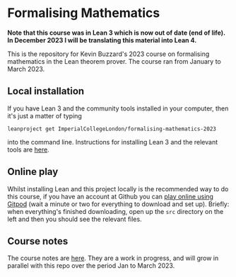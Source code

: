 # Formalising Mathematics

**Note that this course was in Lean 3 which is now out of date (end of life). In December 2023 I will be translating this material into Lean 4.**

This is the repository for Kevin Buzzard's 2023 course on formalising mathematics in the Lean theorem prover. The course ran from January to March 2023. 

## Local installation

If you have Lean 3 and the community tools installed in your computer, then it's just a matter of typing

```
leanproject get ImperialCollegeLondon/formalising-mathematics-2023
```

into the command line. Instructions for installing Lean 3 and the relevant tools are [here](https://leanprover-community.github.io/get_started.html#regular-install).

## Online play

Whilst installing Lean and this project locally is the recommended way to do this course, if you have an account at Github you can [play online using Gitpod](https://gitpod.io/#https://github.com/ImperialCollegeLondon/formalising-mathematics-2023) (wait a minute or two for everything to download and set up). Briefly: when everything's finished downloading, open up the `src` directory on the left and then you should see the relevant files.

## Course notes

The course notes are [here](https://www.ma.imperial.ac.uk/~buzzard/xena/formalising-mathematics-2023/). They are a work in progress, and will grow in parallel with this repo over the period Jan to March 2023.
